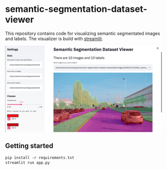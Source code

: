 # semantic-segmentation-dataset-viewer
This repository contains code for visualizing semantic segmentated images and labels. The visualizer is build with [streamlit](http://streamlit.io/).

![](./img/dashboard.png)

## Getting started
```
pip install -r requirements.txt
streamlit run app.py
```


